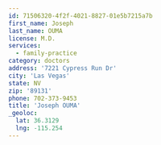 ```yaml
---
id: 71506320-4f2f-4021-8827-01e5b7215a7b
first_name: Joseph
last_name: OUMA
license: M.D.
services:
  - family-practice
category: doctors
address: '7221 Cypress Run Dr'
city: 'Las Vegas'
state: NV
zip: '89131'
phone: 702-373-9453
title: 'Joseph OUMA'
_geoloc:
  lat: 36.3129
  lng: -115.254
---
```

